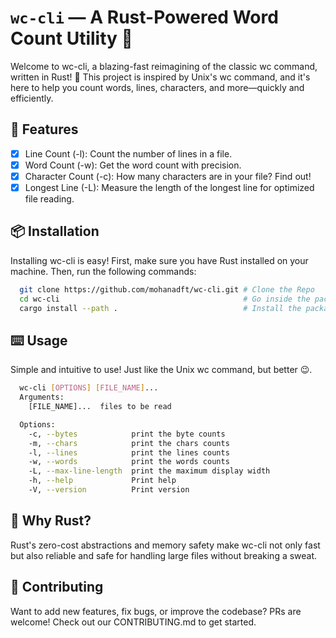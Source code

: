 # `wc-cli` — A Rust-Powered Word Count Utility 🚀

Welcome to wc-cli, a blazing-fast reimagining of the classic wc command, written in Rust! 🦀
This project is inspired by Unix's wc command, and it's here to help you count words, lines, characters, and more—quickly and efficiently.

## 🚀 Features

- [x] Line Count (-l): Count the number of lines in a file.
- [x] Word Count (-w): Get the word count with precision.
- [x] Character Count (-c): How many characters are in your file? Find out!
- [x] Longest Line (-L): Measure the length of the longest line for optimized file reading.

## 📦 Installation

Installing wc-cli is easy! First, make sure you have Rust installed on your machine. Then, run the following commands:

```bash
  git clone https://github.com/mohanadft/wc-cli.git # Clone the Repo
  cd wc-cli                                         # Go inside the package
  cargo install --path .                            # Install the package globally
```

## ⌨️ Usage

Simple and intuitive to use! Just like the Unix wc command, but better 😉.

```bash
  wc-cli [OPTIONS] [FILE_NAME]...
  Arguments:
    [FILE_NAME]...  files to be read

  Options:
    -c, --bytes            print the byte counts
    -m, --chars            print the chars counts
    -l, --lines            print the lines counts
    -w, --words            print the words counts
    -L, --max-line-length  print the maximum display width
    -h, --help             Print help
    -V, --version          Print version
```

## 🌟 Why Rust?

Rust's zero-cost abstractions and memory safety make wc-cli not only fast but also reliable and safe for handling large files without breaking a sweat.

## 🤝 Contributing

Want to add new features, fix bugs, or improve the codebase? PRs are welcome! Check out our CONTRIBUTING.md to get started.
